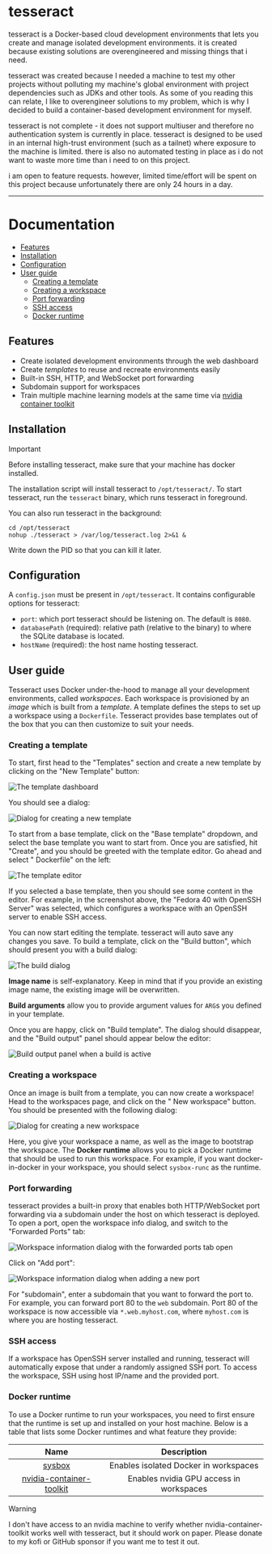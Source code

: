 # tesseract

tesseract is a Docker-based cloud development environments that lets you create and manage isolated development
environments. it is created because existing solutions are overengineered and missing things that i need.

tesseract was created because I needed a machine to test my other projects without polluting my machine's global
environment with project dependencies such as JDKs and other tools. As some of you reading this can relate, I like to
overengineer solutions to my problem, which is why I decided to build a container-based development environment for
myself.

tesseract is not complete - it does not support multiuser and therefore no authentication system is currently in place.
tesseract is designed to be used in an internal high-trust environment (such as a tailnet) where exposure to the machine
is limited. there is also no automated testing in place as i do not want to waste more time than i need to on this
project.

i am open to feature requests. however, limited time/effort will be spent on this project because unfortunately there are only 24 hours in a day.

---

# Documentation

- [Features](#features)
- [Installation](#installation)
- [Configuration](#configuration)
- [User guide](#user-guide)
    - [Creating a template](#creating-a-template)
    - [Creating a workspace](#creating-a-workspace)
    - [Port forwarding](#port-forwarding)
    - [SSH access](#ssh-access)
    - [Docker runtime](#docker-runtime)

## Features

- Create isolated development environments through the web dashboard
- Create _templates_ to reuse and recreate environments easily
- Built-in SSH, HTTP, and WebSocket port forwarding
- Subdomain support for workspaces
- Train multiple machine learning models at the same time
  via [nvidia container toolkit](https://github.com/NVIDIA/nvidia-container-toolkit)

## Installation

> [!IMPORTANT]
> Before installing tesseract, make sure that your machine has docker installed.

The installation script will install tesseract to `/opt/tesseract/`. To start tesseract, run the `tesseract` binary,
which runs tesseract in foreground.

You can also run tesseract in the background:

```shell
cd /opt/tesseract
nohup ./tesseract > /var/log/tesseract.log 2>&1 &
```

Write down the PID so that you can kill it later.

## Configuration

A `config.json` must be present in `/opt/tesseract`. It contains configurable options for tesseract:

- `port`: which port tesseract should be listening on. The default is `8080`.
- `databasePath` (required): relative path (relative to the binary) to where the SQLite database is located.
- `hostName` (required): the host name hosting tesseract.

## User guide

Tesseract uses Docker under-the-hood to manage all your development environments, called _workspaces_.
Each workspace is provisioned by an _image_ which is built from a _template_. A template defines the steps to set up a
workspace using a `Dockerfile`. Tesseract provides base templates out of the box that you can then customize to suit
your needs.

### Creating a template

To start, first head to the "Templates" section and create a new template by clicking on the "New Template" button:

![The template dashboard](/docs/screenshots/template-dashboard.png)

You should see a dialog:

![Dialog for creating a new template](/docs/screenshots/new-template-dialog.png)

To start from a base template, click on the "Base template" dropdown, and select the base template you want to start
from. Once you are satisfied, hit "Create", and you should be greeted with the template editor. Go ahead and select "
Dockerfile" on the left:

![The template editor](/docs/screenshots/template-editor.png)

If you selected a base template, then you should see some content in the editor. For example, in the screenshot above,
the "Fedora 40 with OpenSSH Server" was selected, which configures a workspace with an OpenSSH server to enable SSH
access.

You can now start editing the template. tesseract will auto save any changes you save. To build a template, click on
the "Build button", which should present you with a build dialog:

![The build dialog](/docs/screenshots/build-dialog.png)

**Image name** is self-explanatory. Keep in mind that if you provide an existing image name, the existing image will be
overwritten.

**Build arguments** allow you to provide argument values for `ARG`s you defined in your template.

Once you are happy, click on "Build template". The dialog should disappear, and the "Build output" panel should appear
below the editor:

![Build output panel when a build is active](/docs/screenshots/build-output-panel.png)

### Creating a workspace

Once an image is built from a template, you can now create a workspace! Head to the workspaces page, and click on the "
New workspace" button. You should be presented with the following dialog:

![Dialog for creating a new workspace](/docs/screenshots/workspace-dialog.png)

Here, you give your workspace a name, as well as the image to bootstrap the workspace. The **Docker runtime** allows you
to pick a Docker runtime that should be used to run this workspace. For example, if you want docker-in-docker in your
workspace, you should select `sysbox-runc` as the runtime.

### Port forwarding

tesseract provides a built-in proxy that enables both HTTP/WebSocket port forwarding via a subdomain under the host on which tesseract is deployed. To open a port, open the workspace info dialog, and switch to the "Forwarded Ports" tab:

![Workspace information dialog with the forwarded ports tab open](/docs/screenshots/workspace-info-dialog.png)

Click on "Add port":

![Workspace information dialog when adding a new port](/docs/screenshots/workspace-info-dialog-adding-port.png)

For "subdomain", enter a subdomain that you want to forward the port to. For example, you can forward port 80 to the `web` subdomain. Port 80 of the workspace is now accessible via `*.web.myhost.com`, where `myhost.com` is where you are hosting tesseract.

### SSH access

If a workspace has OpenSSH server installed and running, tesseract will automatically expose that under a randomly assigned SSH port. To access the workspace, SSH using host IP/name and the provided port.

### Docker runtime

To use a Docker runtime to run your workspaces, you need to first ensure that the runtime is set up and installed on
your host machine. Below is a table that lists some Docker runtimes and what feature they provide:

|                                      Name                                      |               Description               |
|:------------------------------------------------------------------------------:|:---------------------------------------:|
|                  [sysbox](https://github.com/nestybox/sysbox)                  |  Enables isolated Docker in workspaces  |
| [nvidia-container-toolkit](https://github.com/NVIDIA/nvidia-container-toolkit) | Enables nvidia GPU access in workspaces |

> [!WARNING]
> I don't have access to an nvidia machine to verify whether nvidia-container-toolkit works well with tesseract, but it should work on paper. Please donate to my kofi or GitHub sponsor if you want me to test it out.
